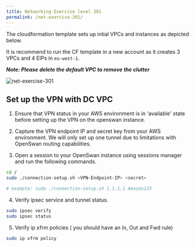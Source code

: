 ```yaml
---
title: Networking Exercise level 301
permalink: /net-exercise-301/
---
```


The cloudformation template sets up intial VPCs and instances as depicted below.

It is recommend to run the CF template in a new account as it creates 3 VPCs and 4 EIPs in `eu-west-1`. 


_**Note: Please delete the default VPC to remove the clutter**_

![net-exercise-301](/assets/images/net-exercise-301.png)

## Set up the VPN with DC VPC

1. Ensure that VPN status in your AWS environment is in 'available' state before setting up the VPN on the openswan instance.

2. Capture the VPN endpoint IP and secret key from your AWS environment. We will only set up one tunnel due to limitations with OpenSwan routing capabilities. 

3. Open a session to your OpenSwan instance using sessions manager and run the following commands.

```bash
cd / 
sudo ./connection-setup.sh <VPN-Endpoint-IP> <secret>

# example: sudo ./connection-setup.sh 1.1.1.1 Amazon123
```

4. Verify ipsec service and tunnel status.

```bash
sudo ipsec verify
sudo ipsec status
```

5. Verify ip xfrm policies ( you should have an In, Out and Fwd rule)

```bash
sudo ip xfrm policy
```
